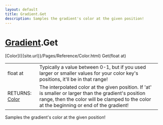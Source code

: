 ```yaml
---
layout: default
title: Gradient.Get
description: Samples the gradient's color at the given position!
---
```

# [Gradient]({{site.url}}/Pages/Reference/Gradient.html).Get

<div class='signature' markdown='1'>
[Color]({{site.url}}/Pages/Reference/Color.html) Get(float at)
</div>

|  |  |
|--|--|
|float at|Typically a value between 0-1, but if you used             larger or smaller values for your color key's positions, it'll be             in that range!|
|RETURNS: [Color]({{site.url}}/Pages/Reference/Color.html)|The interpolated color at the given position. If 'at' is smaller or larger than the gradient's position range, then the color will be clamped to the color at the beginning or end of the gradient!|

Samples the gradient's color at the given position!



